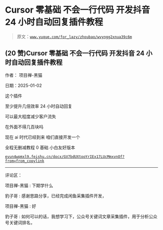 # Cursor 零基础 不会一行代码 开发抖音 24 小时自动回复插件教程

> 原文：[`www.yuque.com/for_lazy/zhoubao/wvyngg2xnua39c6m`](https://www.yuque.com/for_lazy/zhoubao/wvyngg2xnua39c6m)

## (20 赞)Cursor 零基础 不会一行代码 开发抖音 24 小时自动回复插件教程

作者： 项目禅-黑猫

日期：2025-01-02

这个插件

至少提升几倍效率 24 小时自动回复

可以最大程度减少客户流失

在外面不得几百块吗

现在 ai 时代已经到来 咱们直接开发一个

全程无删减教程 0 基础 小白友好版本

[`evun4wpmxl9.feishu.cn/docx/GV7bdUXtooYrIEx17LUcMmxvnOf?from=from_copylink`](https://evun4wpmxl9.feishu.cn/docx/GV7bdUXtooYrIEx17LUcMmxvnOf?from=from_copylink)

* * *

评论区：

项目禅-黑猫 : 下期学什么

豹子哥 : 感谢思路分享，已经完成闲鱼采集插件开发，

项目禅-黑猫 : 好

豹子哥 : 如何可以的话，我想学习下，公众号关键词文章采集插件，用于分析公众号关键词排名，